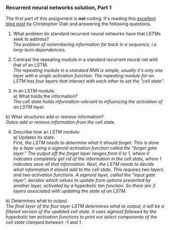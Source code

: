 ### Recurrent neural networks solution, Part 1

The first part of this assignment is **not** coding.  It's reading this [excellent blog post](http://colah.github.io/posts/2015-08-Understanding-LSTMs/) by Christopher Olah and answering the following questions.

1) What problem do standard recurrent neural networks have that LSTMs seek to address?  
*The problem of remembering information far back in a sequence, i.e. long-term dependencies.*

2) Contrast the repeating module in a standard recurrent neural net with that of an LSTM.  
*The repeating module in a standard RNN is simple, usually it's only one layer with a single activation function.  The repeating module for an LSTM has four layers that interact with each other to set the "cell state".*


3) In an LSTM module:  
a) What holds the information?  
*The cell state holds information relevant to influencing the activation of an LSTM layer.*

b) What structures add or remove information?    
*Gates add or remove information from the cell state.*  

4) Describe how an LSTM module:   
a) Updates its state.  
*First, the LSTM needs to determine what it should forget.  This is done by a layer using a sigmoid activation function called the "forget gate layer." The output off the forget layer ranges from 0 to 1, where 0 indicates completely get rid of the information in the cell state, where 1 indicates save all that information.  Next, the LSTM needs to decide what information it should add to the cell state.  This requires two layers and two activation functions.  A sigmoid layer, called the "input gate layer", decides which values to update from options presented by another layer, activated by a hyperbolic tan function. So there are 3 layers associated with updating the state of an LSTM.*

b) Determines what to output.   
*The final layer of the four layer LSTM determines what to output; it will be a filtered version of the updated cell state.  It uses sigmoid followed by the hyperbolic tan activation functions to print out select components of the cell state clamped between -1 and 1.*  
